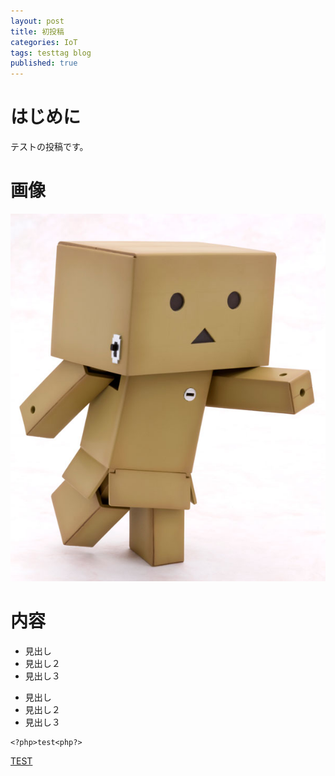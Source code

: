 ```yaml
---
layout: post
title: 初投稿
categories: IoT
tags: testtag blog
published: true
---
```


# はじめに
テストの投稿です。

# 画像
![9brngu000000iqfu.jpg](https://github.com/haru-kdl/haru-kdl.github.io/blob/master/_posts/9brngu000000iqfu.jpg)



# 内容
* 見出し
 * 見出し２
  * 見出し３

- 見出し
 - 見出し２
  - 見出し３


```
<?php>test<php?>
```

[TEST](http://www.test.co.jp/)
